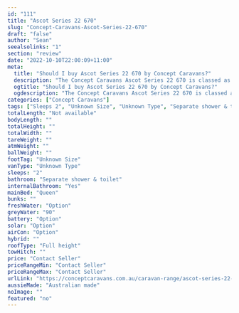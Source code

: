 ```yaml
---
id: "111"
title: "Ascot Series 22 670"
slug: "Concept-Caravans-Ascot-Series-22-670"
draft: "false"
author: "Sean"
seealsolinks: "1"
section: "review"
date: "2022-10-10T22:00:09+11:00"
meta:
  title: "Should I buy Ascot Series 22 670 by Concept Caravans?"
  description: "The Concept Caravans Ascot Series 22 670 is classed as Unknown Type, and sleeps 2 people. It is Australian made and comes in at Unknown Size. It generally has Separate shower & toilet."
  ogtitle: "Should I buy Ascot Series 22 670 by Concept Caravans?"
  ogdescription: "The Concept Caravans Ascot Series 22 670 is classed as Unknown Type, and sleeps 2 people. It is Australian made and comes in at Unknown Size. It generally has Separate shower & toilet."
categories: ["Concept Caravans"]
tags: ["Sleeps 2", "Unknown Size", "Unknown Type", "Separate shower & toilet", "Full height", "Price Unknown", "Australian made"]
totalLength: "Not available"
bodyLength: ""
totalHeight: ""
totalWidth: ""
tareWeight: ""
atmWeight: ""
ballWeight: ""
footTag: "Unknown Size"
vanType: "Unknown Type"
sleeps: "2"
bathroom: "Separate shower & toilet"
internalBathroom: "Yes"
mainBed: "Queen"
bunks: ""
freshWater: "Option"
greyWater: "90"
battery: "Option"
solar: "Option"
airCon: "Option"
hybrid: ""
roofType: "Full height"
towHitch: ""
price: "Contact Seller"
priceRangeMin: "Contact Seller"
priceRangeMax: "Contact Seller"
urlLink: "https://conceptcaravans.com.au/caravan-range/ascot-series-22-670/"
aussieMade: "Australian made"
noImage: ""
featured: "no"
---
```

